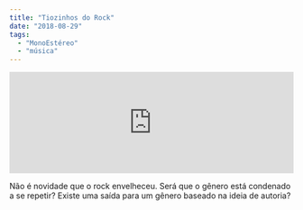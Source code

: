 ```yaml
---
title: "Tiozinhos do Rock"
date: "2018-08-29"
tags: 
  - "MonoEstéreo"
  - "música"
---
```


<iframe style="width: 100%; height: 180px;" src="https://anchor.fm/monoestereo/embed/episodes/Tiozinhos-do-Rock-e243qi" width="100%" height="180px" frameborder="0" scrolling="no"></iframe>

Não é novidade que o rock envelheceu. Será que o gênero está condenado a se repetir? Existe uma saída para um gênero baseado na ideia de autoria?
